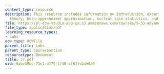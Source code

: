 ```yaml
---
content_type: resource
description: This resource includes information on introduction, experimental procedure,
  theory, born-oppenheimer approximation, nuclear spin statistics, and analysis.
file: https://ol-ocw-studio-app-qa.s3.amazonaws.com/courses/5-33-advanced-chemical-experimentation-and-instrumentation-fall-2007/8abc69bd71c1d1791f30cf61fcb4e0a0_ir.pdf
file_type: application/pdf
learning_resource_types:
- Labs
ocw_type: OCWFile
parent_title: Labs
parent_type: CourseSection
resourcetype: Document
title: ir.pdf
uid: 8abc69bd-71c1-d179-1f30-cf61fcb4e0a0
---
```

